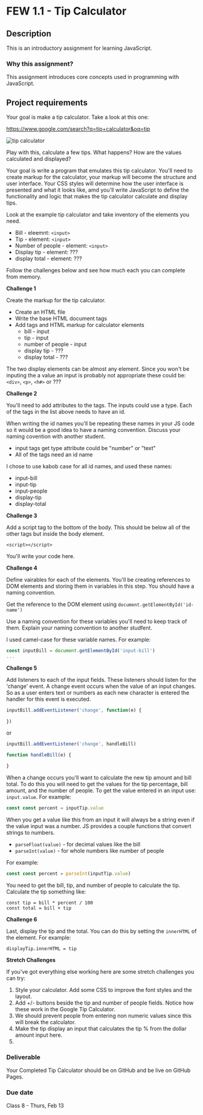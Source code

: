 # FEW 1.1 - Tip Calculator

## Description 

This is an introductory assignment for learning JavaScript.

### Why this assignment?

This assignment introduces core concepts used in programming with JavaScript. 

## Project requirements

Your goal is make a tip calculator. Take a look at this one:

https://www.google.com/search?q=tip+calculator&oq=tip

![tip calculator](images/tip-calc.png)

Play with this, calculate a few tips. What happens? How are the values calculated and displayed? 

Your goal is write a program that emulates this tip calculator. You'll need to create markup for the calculator, your markup will become the structure and user interface. Your CSS styles will determine how the user interface is presented and what it looks like, amd you'll write JavaScript to define the functionality and logic that makes the tip calculator calculate and display tips. 

Look at the example tip calculator and take inventory of the elements you need. 

- Bill - eleemnt: `<input>`
- Tip - element: `<input>`
- Number of people - element: `<input>`
- Display tip - element: ???
- display total - element: ???

Follow the challenges below and see how much each you can complete from memory. 

**Challenge 1** 

Create the markup for the tip calculator. 

- Create an HTML file 
- Write the base HTML document tags 
- Add tags and HTML markup for calculator elements
  - bill - input
  - tip - input 
  - number of people - input 
  - display tip - ???
  - display total - ???

The two display elements can be almost any element. Since you won't be inputing the a value an input is probably not appropriate these could be: `<div>`, `<p>`, `<h#>` or ???

**Challenge 2**

You'll need to add attributes to the tags. The inputs could use a type. Each of the tags in the list above needs to have an id. 

When writing the id names you'll be repeating these names in your JS code so it would be a good idea to have a naming convention. Discuss your naming covention with another student. 

- input tags get type attribute could be "number" or "text"
- All of the tags need an id name

I chose to use kabob case for all id names, and used these names: 

- input-bill
- input-tip
- input-people
- display-tip
- display-total

**Challenge 3**

Add a script tag to the bottom of the body. This should be below all of the other tags but inside the body element. 

`<script></script>`

You'll write your code here. 

**Challenge 4**

Define vairables for each of the elements. You'll be creating references to DOM elements and storing them in variables in this step. You should have a naming convention. 

Get the reference to the DOM element using `document.getElementById('id-name')`

Use a naming convention for these variables you'll need to keep track of them. Explain your naming convention to another studfent. 

I used camel-case for these variable names. For example: 

```js
const inputBill = document.getElementById('input-bill')
...
```

**Challenge 5**

Add listeners to each of the input fields. These listeners should listen for the 'change' event. A change event occurs when the value of an input changes. So as a user enters text or numbers as each new character is entered the handler for this event is executed. 

```js 
inputBill.addEventListener('change', function(e) {
  
})
```

or 

```js 
inputBill.addEventListener('change', handleBill)

function handleBill(e) {

}
```

When a change occurs you'll want to calculate the new tip amount and bill total. To do this you will need to get the values for the tip percentage, bill amount, and the number of people. To get the value entered in an input use: `input.value`. For example:

```js 
const const percent = inputTip.value
```

When you get a value like this from an input it will always be a string even if the value input was a number. JS provides a couple functions that convert strings to numbers. 

- `parseFloat(value)` - for decimal values like the bill
- `parseInt(value)` - for whole numbers like number of people

For example: 

```js 
const const percent = parseInt(inputTip.value)
```

You need to get the bill, tip, and number of people to calculate the tip. Calculate the tip something like: 

```JS 
const tip = bill * percent / 100
const total = bill + tip
```

**Challenge 6**

Last, display the tip and the total. You can do this by setting the `innerHTML` of the element. For example: 

```JS
displayTip.innerHTML = tip
```

**Stretch Challenges**

If you've got everything else working here are some stretch challenges you can try:

1. Style your calculator. Add some CSS to improve the font styles and the layout.
1. Add +/- buttons beside the tip and number of people fields. Notice how these work in the Google Tip Calculator. 
1. We should prevent people from entering non numeric values since this will break the calculator. 
1. Make the tip display an input that calculates the tip % from the dollar amount input here.
1. 

### Deliverable

Your Completed Tip Calculator should be on GitHub and be live on GitHub Pages. 

### Due date

Class 8 - Thurs, Feb 13
